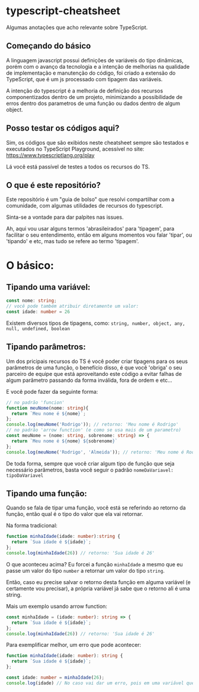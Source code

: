 # typescript-cheatsheet
Algumas anotações que acho relevante sobre TypeScript.

## Começando do básico
A linguagem javascript possui definições de variáveis do tipo dinâmicas, porém com o avanço da tecnologia e a intenção de melhorias na qualidade de implementação e manutenção do código, foi criado a extensão do TypeScript, que é um js processado com tipagem das variáveis.

A intenção do typescript é a melhoria de definição dos recursos componentizados dentro de um projeto, minimizando a possibilidade de erros dentro dos parametros de uma função ou dados dentro de algum object.

## Posso testar os códigos aqui?
Sim, os códigos que são exibidos neste cheatsheet sempre são testados e executados no TypeScript Playground, acessível no site:
https://www.typescriptlang.org/play

Lá você está passível de testes a todos os recursos do TS.

## O que é este repositório?
Este repositório é um "guia de bolso" que resolvi compartilhar com a comunidade, com algumas utilidades de recursos do typescript.

Sinta-se a vontade para dar palpites nas issues.

Ah, aqui vou usar alguns termos 'abrasileirados' para 'tipagem', para facilitar o seu entendimento, então em alguns momentos vou falar 'tipar', ou 'tipando' e etc, mas tudo se refere ao termo 'tipagem'.

# O básico:
## Tipando uma variável:
```TYPESCRIPT
const nome: string;
// você pode também atribuir diretamente um valor:
const idade: number = 26
```
Existem diversos tipos de tipagens, como: `string, number, object, any, null, undefined, boolean`

## Tipando parâmetros:
Um dos pricipais recursos do TS é você poder criar tipagens para os seus parâmetros de uma função, o benefício disso, é que você 'obriga' o seu parceiro de equipe que está aproveitando este código a evitar falhas de algum parâmetro passando da forma inválida, fora de ordem e etc...

E você pode fazer da seguinte forma:
```TYPESCRIPT
// no padrão 'funcion'
function meuNome(nome: string){
  return `Meu nome é ${nome}`;
};
console.log(meuNome('Rodrigo')); // retorno: 'Meu nome é Rodrigo'
// no padrão 'arrow function' (e como se usa mais de um parametro)
const meuNome = (nome: string, sobrenome: string) => {
  return `Meu nome é ${nome} ${sobrenome}`
};
console.log(meuNome('Rodrigo', 'Almeida')); // retorno: 'Meu nome é Rodrigo Almeida'
```
De toda forma, sempre que você criar algum tipo de função que seja necessário parâmetros, basta você seguir o padrão `nomeDaVariavel: tipoDaVariavel`

## Tipando uma função:
Quando se fala de tipar uma função, você está se referindo ao retorno da função, então qual é o tipo do valor que ela vai retornar.

Na forma tradicional:
```TYPESCRIPT
function minhaIdade(idade: number):string {
  return `Sua idade é ${idade}`;
};
console.log(minhaIdade(26)) // retorno: 'Sua idade é 26'
```
O que aconteceu acima?
Eu forcei a função `minhaIdade` a mesmo que eu passe um valor do tipo `number` a retornar um valor do tipo `string`.

Então, caso eu precise salvar o retorno desta função em alguma variável (e certamente vou precisar), a própria variável já sabe que o retorno ali é uma string.

Mais um exemplo usando arrow function:
```TYPESCRIPT
const minhaIdade = (idade: number): string => {
  return `Sua idade é ${idade}`;
};
console.log(minhaIdade(26)) // retorno: 'Sua idade é 26'
```

Para exemplificar melhor, um erro que pode acontecer:
```TYPESCRIPT
function minhaIdade(idade: number): string {
  return `Sua idade é ${idade}`;
};

const idade: number = minhaIdade(26);
console.log(idade) // No caso vai dar um erro, pois em uma variável que deveria ser do tipo number, estou executando uma function que retorna uma string;
```
